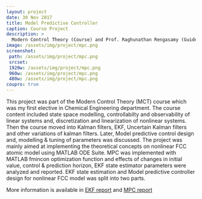 ```yaml
---
layout: project
date: 30 Nov 2017
title: Model Predictive Controller
caption: Course Project
description: >
  Modern Control Theory (Course) and Prof. Raghunathan Rengasamy (Guide)
image: /assets/img/project/mpc.png
screenshot:
 path: /assets/img/project/mpc.png
 srcset:
 1920w: /assets/img/project/mpc.png
 960w: /assets/img/project/mpc.png
 480w: /assets/img/project/mpc.png
coupro: true
---
```


This project was part of the Modern Control Theory (MCT) course which was my first elective in Chemical Engineering department. The course content included state space modelling, controllabilty and observability of linear systems and, discretization and linearization of nonlinear systems. Then the course moved into Kalman filters, EKF, Uncertain Kalman filters and other variations of kalman filters. Later, Model predictive control design and, modelling & tuning of parameters was discussed. The project was mainly aimed at implementing the theoretical concepts on nonlinear FCC atomic model using MATLAB ODE Suite. MPC was implemented with MATLAB fmincon optimization function and effects of changes in initial value, control & prediction horizon, EKF state estimator parameters were analyzed and reported. EKF state estimation and Model predictive controller design for nonlinear FCC model was split into two parts.

More information is available in [EKF report](/assets/mct_report_ekf.pdf) and [MPC report](/assets/mct_report_mpc.pdf)
